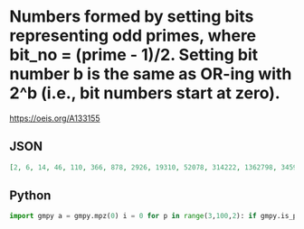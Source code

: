 # Numbers formed by setting bits representing odd primes, where bit\_no \= \(prime \- 1\)/2\. Setting bit number b is the same as OR\-ing with 2^b \(i\.e\., bit numbers start at zero\)\.
https://oeis.org/A133155
## JSON
```JSON
[2, 6, 14, 46, 110, 366, 878, 2926, 19310, 52078, 314222, 1362798, 3459950, 11848558, 78957422, 615828334, 1689570158, 10279504750, 44639243118, 113358719854, 663114533742, 2862137789294, 20454323833710, 301929300544366, 1427829207386990, 3679629021072238]
```
## Python
```Python
import gmpy a = gmpy.mpz(0) i = 0 for p in range(3,100,2): if gmpy.is_prime(p): a = gmpy.setbit(a,(p-1)/2) i += 1 print i,a
```
